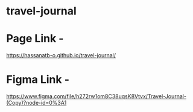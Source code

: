 # travel-journal

# Page Link - 
https://hassanatb-o.github.io/travel-journal/

# Figma Link - 
https://www.figma.com/file/h272rw1om8C38uqsK8Vtvx/Travel-Journal-(Copy)?node-id=0%3A1
